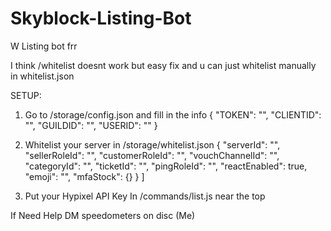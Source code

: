 # Skyblock-Listing-Bot
W Listing bot frr


I think /whitelist doesnt work but easy fix and u can just whitelist manually in whitelist.json


SETUP:

1. Go to /storage/config.json and fill in the info 
{
    "TOKEN": "",
    "CLIENTID": "",
    "GUILDID": "",
    "USERID": ""
}

2. Whitelist your server in /storage/whitelist.json
     {
    "serverId": "",
    "sellerRoleId": "",
    "customerRoleId": "",
    "vouchChannelId": "",
    "categoryId": "",
    "ticketId": "",
    "pingRoleId": "",
    "reactEnabled": true,
    "emoji": "",
    "mfaStock": {}
  }
]
3. Put your Hypixel API Key In /commands/list.js near the top


If Need Help DM speedometers on disc (Me)
